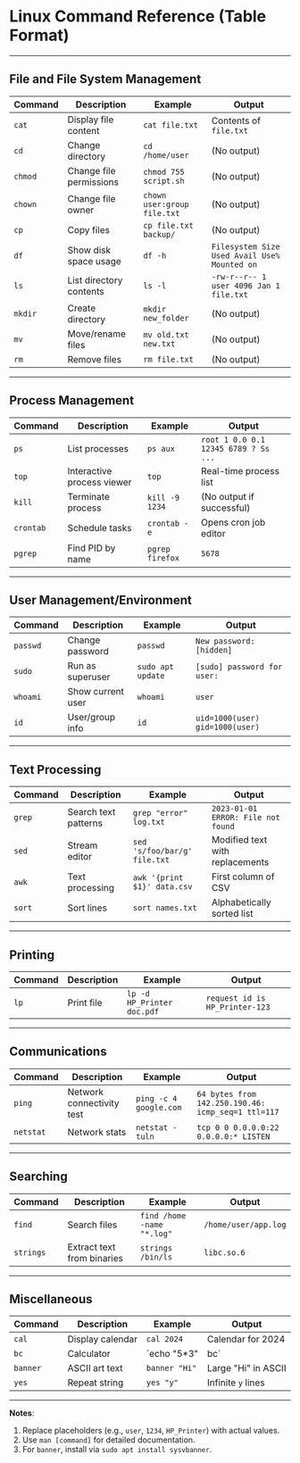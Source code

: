 # Linux Command Reference (Table Format)

---

## File and File System Management

| Command | Description | Example | Output |
|---------|-------------|---------|--------|
| `cat`   | Display file content | `cat file.txt` | Contents of `file.txt` |
| `cd`    | Change directory | `cd /home/user` | (No output) |
| `chmod` | Change file permissions | `chmod 755 script.sh` | (No output) |
| `chown` | Change file owner | `chown user:group file.txt` | (No output) |
| `cp`    | Copy files | `cp file.txt backup/` | (No output) |
| `df`    | Show disk space usage | `df -h` | `Filesystem Size Used Avail Use% Mounted on` |
| `ls`    | List directory contents | `ls -l` | `-rw-r--r-- 1 user 4096 Jan 1 file.txt` |
| `mkdir` | Create directory | `mkdir new_folder` | (No output) |
| `mv`    | Move/rename files | `mv old.txt new.txt` | (No output) |
| `rm`    | Remove files | `rm file.txt` | (No output) |

---

## Process Management

| Command | Description | Example | Output |
|---------|-------------|---------|--------|
| `ps`    | List processes | `ps aux` | `root 1 0.0 0.1 12345 6789 ? Ss ...` |
| `top`   | Interactive process viewer | `top` | Real-time process list |
| `kill`  | Terminate process | `kill -9 1234` | (No output if successful) |
| `crontab` | Schedule tasks | `crontab -e` | Opens cron job editor |
| `pgrep` | Find PID by name | `pgrep firefox` | `5678` |

---

## User Management/Environment

| Command | Description | Example | Output |
|---------|-------------|---------|--------|
| `passwd` | Change password | `passwd` | `New password: [hidden]` |
| `sudo`   | Run as superuser | `sudo apt update` | `[sudo] password for user:` |
| `whoami` | Show current user | `whoami` | `user` |
| `id`     | User/group info | `id` | `uid=1000(user) gid=1000(user)` |

---

## Text Processing

| Command | Description | Example | Output |
|---------|-------------|---------|--------|
| `grep`  | Search text patterns | `grep "error" log.txt` | `2023-01-01 ERROR: File not found` |
| `sed`   | Stream editor | `sed 's/foo/bar/g' file.txt` | Modified text with replacements |
| `awk`   | Text processing | `awk '{print $1}' data.csv` | First column of CSV |
| `sort`  | Sort lines | `sort names.txt` | Alphabetically sorted list |

---

## Printing

| Command | Description | Example | Output |
|---------|-------------|---------|--------|
| `lp`    | Print file | `lp -d HP_Printer doc.pdf` | `request id is HP_Printer-123` |

---

## Communications

| Command | Description | Example | Output |
|---------|-------------|---------|--------|
| `ping`  | Network connectivity test | `ping -c 4 google.com` | `64 bytes from 142.250.190.46: icmp_seq=1 ttl=117` |
| `netstat` | Network stats | `netstat -tuln` | `tcp 0 0 0.0.0.0:22 0.0.0.0:* LISTEN` |

---

## Searching

| Command | Description | Example | Output |
|---------|-------------|---------|--------|
| `find`  | Search files | `find /home -name "*.log"` | `/home/user/app.log` |
| `strings` | Extract text from binaries | `strings /bin/ls` | `libc.so.6` |

---

## Miscellaneous

| Command | Description | Example | Output |
|---------|-------------|---------|--------|
| `cal`   | Display calendar | `cal 2024` | Calendar for 2024 |
| `bc`    | Calculator | `echo "5*3" | bc` | `15` |
| `banner` | ASCII art text | `banner "Hi"` | Large "Hi" in ASCII |
| `yes`   | Repeat string | `yes "y"` | Infinite `y` lines |

---

**Notes**:  
1. Replace placeholders (e.g., `user`, `1234`, `HP_Printer`) with actual values.  
2. Use `man [command]` for detailed documentation.  
3. For `banner`, install via `sudo apt install sysvbanner`.  